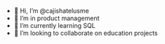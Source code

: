 - 👋 Hi, I’m @cajishatelusme
- 👀 I’m in product management
- 🌱 I’m currently learning SQL
- 💞️ I’m looking to collaborate on education projects
<!---
cajishatelusme/cajishatelusme is a ✨ special ✨ repository because its `README.md` (this file) appears on your GitHub profile.
You can click the Preview link to take a look at your changes.
--->

